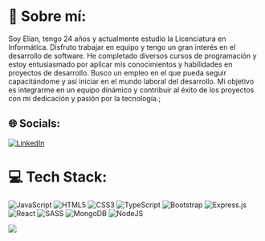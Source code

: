 # 💫 Sobre mí:
Soy Elian, tengo 24 años y actualmente estudio la Licenciatura en Informática. Disfruto trabajar en equipo y tengo un gran interés en el desarrollo de software. He completado diversos cursos de programación y estoy
entusiasmado por aplicar mis conocimientos y habilidades en proyectos de desarrollo. Busco un empleo en el que pueda seguir capacitándome y así iniciar en el mundo laboral del desarrollo. Mi objetivo es integrarme en
un equipo dinámico y contribuir al éxito de los proyectos con mi dedicación y pasión por la tecnología.;<br>


## 🌐 Socials:
[![LinkedIn](https://img.shields.io/badge/LinkedIn-%230077B5.svg?logo=linkedin&logoColor=white)](https://www.linkedin.com/in/elian-cueva-coronel/) 

# 💻 Tech Stack:
![JavaScript](https://img.shields.io/badge/javascript-%23323330.svg?style=for-the-badge&logo=javascript&logoColor=%23F7DF1E) ![HTML5](https://img.shields.io/badge/html5-%23E34F26.svg?style=for-the-badge&logo=html5&logoColor=white) ![CSS3](https://img.shields.io/badge/css3-%231572B6.svg?style=for-the-badge&logo=css3&logoColor=white) ![TypeScript](https://img.shields.io/badge/typescript-%23007ACC.svg?style=for-the-badge&logo=typescript&logoColor=white) ![Bootstrap](https://img.shields.io/badge/bootstrap-%23563D7C.svg?style=for-the-badge&logo=bootstrap&logoColor=white) ![Express.js](https://img.shields.io/badge/express.js-%23404d59.svg?style=for-the-badge&logo=express&logoColor=%2361DAFB) ![React](https://img.shields.io/badge/react-%2320232a.svg?style=for-the-badge&logo=react&logoColor=%2361DAFB) ![SASS](https://img.shields.io/badge/SASS-hotpink.svg?style=for-the-badge&logo=SASS&logoColor=white) ![MongoDB](https://img.shields.io/badge/MongoDB-%234ea94b.svg?style=for-the-badge&logo=mongodb&logoColor=white) ![NodeJS](https://img.shields.io/badge/node.js-6DA55F?style=for-the-badge&logo=node.js&logoColor=white)

[![](https://visitcount.itsvg.in/api?id=ElianCue&icon=0&color=0)](https://visitcount.itsvg.in)

<!-- Proudly created with GPRM ( https://gprm.itsvg.in ) -->
